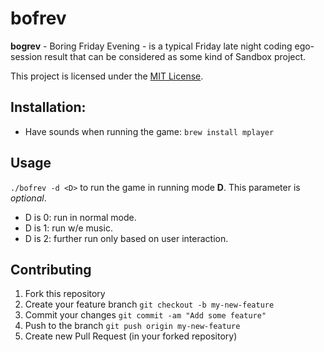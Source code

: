 # bofrev
**bogrev** - Boring Friday Evening - is a typical Friday late night coding ego-session result that can be considered as some kind of Sandbox project.

This project is licensed under the [MIT License](https://github.com/simplay/bofrev/blob/master/LICENSE).

## Installation:

+ Have sounds when running the game: `brew install mplayer`

## Usage
`./bofrev -d <D>` to run the game in running mode **D**. This parameter is _optional_.

+ D is 0: run in normal mode.
+ D is 1: run w/e music.
+ D is 2: further run only based on user interaction.

## Contributing
1. Fork this repository
2. Create your feature branch `git checkout -b my-new-feature`
3. Commit your changes `git commit -am "Add some feature"`
4. Push to the branch `git push origin my-new-feature`
5. Create new Pull Request (in your forked repository)